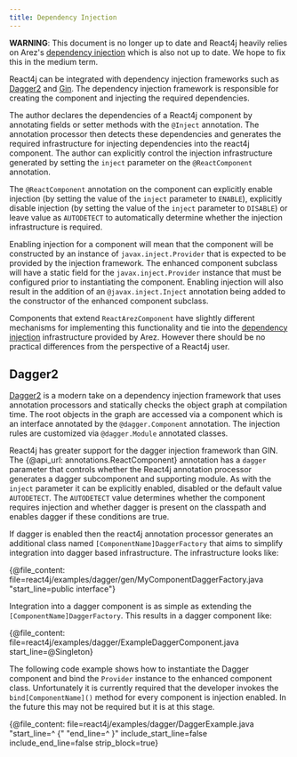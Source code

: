 ```yaml
---
title: Dependency Injection
---
```


**WARNING**: This document is no longer up to date and React4j heavily relies on Arez's
[dependency injection](https://arez.github.io/docs/dependency_injection.html) which is also not up to date.
We hope to fix this in the medium term.

React4j can be integrated with dependency injection frameworks such as [Dagger2](https://google.github.io/dagger)
and [Gin](https://code.google.com/archive/p/google-gin/). The dependency injection framework is responsible
for creating the component and injecting the required dependencies.

The author declares the dependencies of a React4j component by annotating fields or setter methods with
the `@Inject` annotation. The annotation processor then detects these dependencies and generates the required
infrastructure for injecting dependencies into the react4j component. The author can explicitly control the
injection infrastructure generated by setting the `inject` parameter on the `@ReactComponent` annotation.

The `@ReactComponent` annotation on the component can explicitly enable injection (by setting the value
of the `inject` parameter to `ENABLE`), explicitly disable injection (by setting the value of the `inject`
parameter to `DISABLE`) or leave value as `AUTODETECT` to automatically determine whether the injection
infrastructure is required.

Enabling injection for a component will mean that the component will be constructed by an instance of
`javax.inject.Provider` that is expected to be provided by the injection framework. The enhanced component
subclass will have a static field for the `javax.inject.Provider` instance that must be configured prior to
instantiating the component. Enabling injection will also result in the addition of an `@javax.inject.Inject`
annotation being added to the constructor of the enhanced component subclass.

Components that extend `ReactArezComponent` have slightly different mechanisms for implementing this
functionality and tie into the [dependency injection](https://arez.github.io/docs/dependency_injection.html)
infrastructure provided by Arez. However there should be no practical differences from the perspective of a
React4j user.

## Dagger2

[Dagger2](https://google.github.io/dagger) is a modern take on a dependency injection framework that uses annotation
processors and statically checks the object graph at compilation time. The root objects in the graph are accessed via
a component which is an interface annotated by the `@dagger.Component` annotation. The injection rules are customized
via `@dagger.Module` annotated classes.

React4j has greater support for the dagger injection framework than GIN. The {@api_url: annotations.ReactComponent}
annotation has a `dagger` parameter that controls whether the React4j annotation processor generates a dagger
subcomponent and supporting module. As with the `inject` parameter it can be explicitly enabled, disabled or
the default value `AUTODETECT`. The `AUTODETECT` value determines whether the component requires injection and
whether dagger is present on the classpath and enables dagger if these conditions are true.

If dagger is enabled then the react4j annotation processor generates an additional class named
`[ComponentName]DaggerFactory` that aims to simplify integration into dagger based infrastructure.
The infrastructure looks like:

{@file_content: file=react4j/examples/dagger/gen/MyComponentDaggerFactory.java "start_line=public interface"}

Integration into a dagger component is as simple as extending the `[ComponentName]DaggerFactory`. This results
in a dagger component like:

{@file_content: file=react4j/examples/dagger/ExampleDaggerComponent.java start_line=@Singleton}

The following code example shows how to instantiate the Dagger component and bind the `Provider`
instance to the enhanced component class. Unfortunately it is currently required that the developer
invokes the `bind[ComponentName]()` method for every component is injection enabled. In the future this
may not be required but it is at this stage.

{@file_content: file=react4j/examples/dagger/DaggerExample.java "start_line=^  {" "end_line=^  }" include_start_line=false include_end_line=false strip_block=true}
